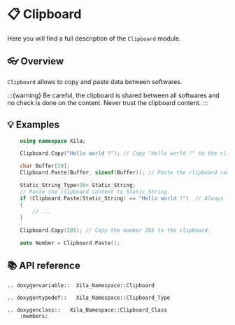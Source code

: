 # 📋 Clipboard

Here you will find a full description of the `Clipboard` module.

## 👓 Overview

`Clipboard` allows to copy and paste data between softwares.

:::{warning}
Be careful, the clipboard is shared between all softwares and no check is done on the content. Never trust the clipboard content.
:::

## 💡 Examples

```cpp
    using namespace Xila;

    Clipboard.Copy("Hello world !"); // Copy "Hello world !" to the clipboard.

    char Buffer[20];
    Clipboard.Paste(Buffer, sizeof(Buffer)); // Paste the clipboard content to Buffer.

    Static_String_Type<20> Static_String;
    // Paste the clipboard content to Static_String.
    if (Clipboard.Paste(Static_String) == "Hello world !")  // Always false.
    {
        // ...
    }

    Clipboard.Copy(205); // Copy the number 205 to the clipboard.

    auto Number = Clipboard.Paste();
```

## 📚 API reference

```{eval-rst}
.. doxygenvariable::  Xila_Namespace::Clipboard

.. doxygentypedef::   Xila_Namespace::Clipboard_Type

.. doxygenclass::   Xila_Namespace::Clipboard_Class
    :members:
```